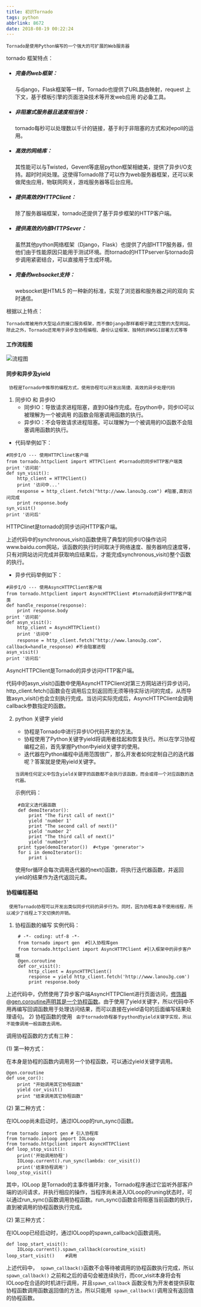 ```yaml
---
title: 初识Tornado
tags: python
abbrlink: 8672
date: 2018-08-19 00:22:24
---
```

` Tornado是使用Python编写的一个强大的可扩展的Web服务器 `

tornado 框架特点：
 - ##### 完备的web框架：
   与django，Flask框架等一样，Tornado也提供了URL路由映射，request 上下文，基于模板引擎的页面渲染技术等开发web应用 的必备工具。
 - ##### 非阻塞式服务器且速度相当快：
   tornado每秒可以处理数以千计的链接，基于利于非阻塞的方式和对epoll的运用。
 - ##### 高效的网络库：
   其性能可以与Twisted，Gevent等底层python框架相媲美，提供了异步I/O支持。超时时间处理。这使得Tornado除了可以作为web服务器框架，还可以来做爬虫应用，物联网网关，游戏服务器等后台应用。
 - ##### 提供高效的HTTPClient：
   除了服务器端框架，tornado还提供了基于异步框架的HTTP客户端。
 - ##### 提供高效的内部HTTPSever：
   虽然其他python网络框架（Django，Flask）也提供了内部HTTP服务器，但他们由于性能原因只能用于测试环境。而tornado的HTTPserver与tornado异步调用紧密结合，可以直接用于生成环境。
 - ##### 完备的websocket支持：
   websocket是HTML5   的一种新的标准，实现了浏览器和服务器之间的双向 实时通信。

根据以上特点：

` Tornado常被用作大型站点的接口服务框架，而不像Django那样着眼于建立完整的大型网站。除此之外，Tornado还常用于异步及协程编程、身份认证框架、独特的非WSGI部署方式等等 `
 
 
 #### 工作流程图
 ![流程图](https://gss1.bdstatic.com/-vo3dSag_xI4khGkpoWK1HF6hhy/baike/c0%3Dbaike80%2C5%2C5%2C80%2C26/sign=1829173a99ef76c6c4dff379fc7f969f/faedab64034f78f00ac25fe870310a55b2191ce4.jpg)
 
 #### 同步和异步及yield
 
 `  协程是Tornado中推荐的编程方式，使用协程可以开发出简捷、高效的异步处理代码 `
 
 1) 同步IO 和 异步IO
    - 同步IO：导致请求进程阻塞，直到IO操作完成。在python中，同步IO可以被理解为一个被调用 的函数会阻塞调用函数的执行。
    - 异步IO：不会导致请求进程阻塞。可以理解为一个被调用的IO函数不会阻塞调用函数的执行。
 
   - 代码举例如下：
   
    #同步I/O --- 使用HTTPClinet客户端
    from tornado.httpclient import HTTPClient #tornado的同步HTTP客户端类
    print '访问前'
    def syn_visit():
        http_client = HTTPClient()
        print '访问中...'  
        response = http_client.fetch("http://www.lanou3g.com") #阻塞,直到访问完成
        print response.body
    syn_visit()
    print '访问后'

HTTPClinet是tornado的同步访问HTTP客户端。

上述代码中的synchronous_visit()函数使用了典型的同步I/O操作访问www.baidu.com网站，该函数的执行时间取决于网络速度、服务器响应速度等，只有对网站访问完成并获取响应结果后，才能完成synchronous_visit()整个函数的执行。

   - 异步代码举例如下：
   
    #异步I/O --- 使用AsyncHTTPClient客户端
    from tornado.httpclient import AsyncHTTPClient #tornado的异步HTTP客户端类
    def handle_response(response):
        print response.body  
    print '访问前'
    def asyn_visit():
        http_client = AsyncHTTPClient()
        print '访问中'
        response = http_client.fetch("http://www.lanou3g.com"，callback=handle_response) #不会阻塞进程
    asyn_visit()
    print '访问后' 

AsyncHTTPClient是Tornado的异步访问HTTP客户端。

代码中的asyn_visit()函数中使用AsyncHTTPClient对第三方网站进行异步访问，http_client.fetch()函数会在调用后立刻返回而无须等待实际访问的完成，从而导致asyn_visit()也会立刻执行完成。当访问实际完成后，AsyncHTTPClient会调用callback参数指定的函数。

2) python 关键字 yield
    - 协程是Tornado中进行异步I/O代码开发的方法。
    - 协程使用了Python关键字yield将调用者挂起和恢复执行。所以在学习协程编程之前，首先掌握Python中yield关键字的使用。
    - 迭代器在Python编程中适用范围很广，那么开发者如何定制自己的迭代器呢？答案就是使用yield关键字。
     
     ` 当调用任何定义中包含yield关键字的函数都不会执行该函数，而会或得一个对应函数的迭代器。 `
 
    示例代码：
    
        #自定义迭代器函数
        def demoIterator():
            print "The first call of next()"
            yield 'number 1'
            print "The second call of next()"
            yield 'number 2'
            print "The third call of next()"
            yield 'number3'
        print type(demoIterator())  #<type 'generator'>
        for i in demoIterator():
            print i
    使用for循环会每次调用迭代器的next()函数，将执行迭代器函数，并返回yield的结果作为迭代返回元素。
    
#### 协程编程基础

` 使用Tornado协程可以开发出类似同步代码的异步行为。同时，因为协程本身不使用线程，所以减少了线程上下文切换的开销。`

1) 协程函数的编写
实例代码：

        # -*- coding: utf-8 -*-
        from tornado import gen  #引入协程库gen
        from tornado.httpclient import AsyncHTTPClient #引入框架中的异步客户端
        @gen.coroutine
        def cor_visit():
            http_client = AsyncHTTPClient()
            response = yield http_client.fetch('http://www.lanou3g.com')
            print response.body
上述代码中，仍然使用了异步客户端AsyncHTTPClient进行页面访问，修饰器@gen.coroutine声明其是一个协程函数。由于使用了yield关键字，所以代码中不用再编写回调函数用于处理访问结果，而可以直接在yield语句的后面编写结果处理语句。
2) 协程函数的使用
` 由于tornado协程基于python的yield关键字实现，所以不能像调用一般函数去调用。`

调用协程函数的方式有三种：

(1) 第一种方式：

在本身是协程的函数内调用另一个协程函数，可以通过yield关键字调用。

    @gen.coroutine
    def use_cor():
        print "开始调用其它协程函数"
        yield cor_visit()
        print "结束调用其它协程函数"
(2) 第二种方式：

在IOLoop尚未启动时，通过IOLoop的run_sync()函数。

    from tornado import gen # 引入协程库
    from tornado.ioloop import IOLoop
    from tornado.httpclient import AsyncHTTPClient
    def loop_stop_visit():
        print('开始调用协程')
        IOLoop.current().run_sync(lambda: cor_visit())
        print('结束协程调用')
    loop_stop_visit()
其中，IOLoop 是Tornado的主事件循环对象，Tornado程序通过它监听外部客户端的访问请求，并执行相应的操作，当程序尚未进入IOLoop的runing状态时，可以通过run_sync()函数调用协程函数。run_sync()函数会将阻塞当前函数的执行，直到被调用的协程函数执行完成。

(2) 第三种方式：

在IOLoop已经启动时，通过IOLoop的spawn_callback()函数调用。

    def loop_start_visit():
        IOLoop.current().spawn_callback(coroutine_visit)
    loop_start_visit()    #调用

上述代码中，` spawn_callback()`函数不会等待被调用的协程函数执行完成，所以` spawn_callback()` 之前和之后的语句会被连续执行，而cor_visit本身将会有IOLoop在合适的时机进行调用，并且` spawn_callback ` 函数没有为开发者提供获取协程函数调用函数返回值的方法，所以只能用`  spawn_callback() `调用没有返回值的协程函数。
